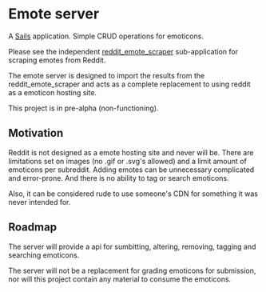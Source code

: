 # Emote server

A [Sails](http://sailsjs.org) application. Simple CRUD operations for emoticons.

Please see the independent [reddit_emote_scraper](reddit_emote_scraper) sub-application for scraping emotes from Reddit.

The emote server is designed to import the results from the reddit_emote_scraper and acts as a complete replacement to using reddit as a emoticon hosting site.

This project is in pre-alpha (non-functioning).

## Motivation

Reddit is not designed as a emote hosting site and never will be. There are limitations set on images (no .gif or .svg's allowed) and a limit amount of emoticons per subreddit. Adding emotes can be unnecessary complicated and error-prone. And there is no ability to tag or search emoticons.

Also, it can be considered rude to use someone's CDN for something it was never intended for.

## Roadmap

The server will provide a api for sumbitting, altering, removing, tagging and searching emoticons.

The server will not be a replacement for grading emoticons for submission, nor will this project contain any material to consume the emoticons.

